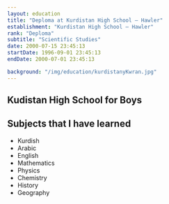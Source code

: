 ```yaml
---
layout: education
title: "Deploma at Kurdistan High School – Hawler"
establishment: "Kurdistan High School – Hawler"
rank: "Deploma"
subtitle: "Scientific Studies"
date: 2000-07-15 23:45:13
startDate: 1996-09-01 23:45:13
endDate: 2000-07-01 23:45:13 

background: "/img/education/kurdistanyKwran.jpg"
---
```


## Kudistan High School for Boys

## Subjects that I have learned

- Kurdish
- Arabic
- English
- Mathematics
- Physics
- Chemistry
- History
- Geography
